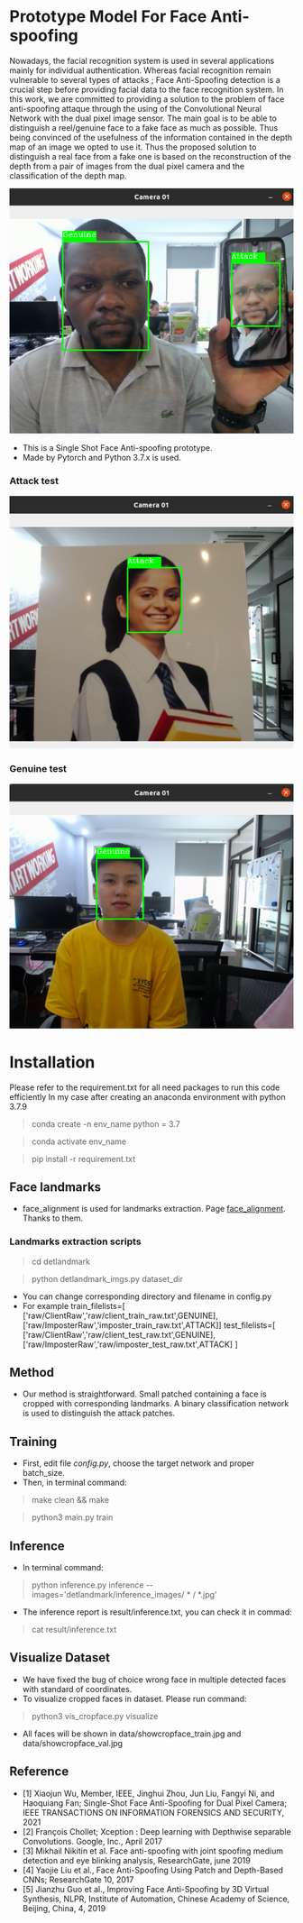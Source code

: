 # Prototype Model For Face Anti-spoofing
Nowadays, the facial recognition system is used in several applications mainly for individual authentication. Whereas facial recognition remain vulnerable to several types
of attacks ; Face Anti-Spoofing detection is a crucial step before providing facial data to
the face recognition system.
In this work, we are committed to providing a solution to the problem of face anti-spoofing attaque through the using of the Convolutional Neural Network with the dual
pixel image sensor. The main goal is to be able to distinguish a reel/genuine face to a
fake face as much as possible. Thus being convinced of the usefulness of the information contained in the depth map of an image we opted to use it. Thus the proposed
solution to distinguish a real face from a fake one is based on the reconstruction of the
depth from a pair of images from the dual pixel camera and the classification of the
depth map. 

![alt Genuine and Attach](result/genuis_attack1.png)

- This is a Single Shot Face Anti-spoofing prototype.
- Made by Pytorch and Python 3.7.x is used.

### Attack test
![alt attack](result/inf_attack_5.png)


### Genuine test
![alt text](result/inf_gen_2.png)
# Installation

Please refer to the requirement.txt for all need packages to run this code efficiently
In my case after creating an anaconda environment with python 3.7.9
> conda create -n env_name python = 3.7

> conda activate env_name

> pip install -r requirement.txt

## Face landmarks
- face_alignment is used for landmarks extraction. Page [face_alignment](https://github.com/1adrianb/face-alignment). Thanks to them.
### Landmarks extraction scripts
> cd detlandmark

> python detlandmark_imgs.py dataset_dir

- You can change corresponding directory and filename in config.py
- For example train_filelists=[
      ['raw/ClientRaw','raw/client_train_raw.txt',GENUINE],
      ['raw/ImposterRaw','imposter_train_raw.txt',ATTACK]]
     test_filelists=[
      ['raw/ClientRaw','raw/client_test_raw.txt',GENUINE],
      ['raw/ImposterRaw','raw/imposter_test_raw.txt',ATTACK]
      ]

## Method
- Our method is straightforward. Small patched containing a face is cropped with corresponding landmarks. A binary classification network is used to distinguish the attack patches.

## Training
- First, edit file *config.py*, choose the target network and proper batch_size.
- Then, in terminal command: 
> make clean && make

> python3 main.py train

## Inference
- In terminal command: 
> python inference.py inference --images='detlandmark/inference_images/ * / *.jpg'
- The inference report is result/inference.txt, you can check it in commad: 
> cat result/inference.txt
## Visualize Dataset
- We have fixed the bug of choice wrong face in multiple detected faces with standard of coordinates. 
- To visualize cropped faces in dataset. Please run command:
> python3 vis_cropface.py visualize

- All faces will be shown in data/showcropface_train.jpg and data/showcropface_val.jpg

## Reference
- [1] Xiaojun Wu, Member, IEEE, Jinghui Zhou, Jun Liu, Fangyi Ni, and Haoquiang Fan; Single-Shot Face Anti-Spoofing for Dual Pixel Camera; IEEE TRANSACTIONS ON INFORMATION FORENSICS AND SECURITY, 2021
- [2] François Chollet; Xception : Deep learning with Depthwise separable Convolutions. Google, Inc., April 2017
- [3] Mikhail Nikitin et al. Face anti-spoofing with joint spoofing medium detection and eye blinking analysis, ResearchGate, june 2019
- [4] Yaojie Liu et al., Face Anti-Spoofing Using Patch and Depth-Based CNNs; ResearchGate 10, 2017
- [5] Jianzhu Guo et al., Improving Face Anti-Spoofing by 3D Virtual Synthesis, NLPR, Institute of Automation, Chinese Academy of Science, Beijing, China, 4, 2019

